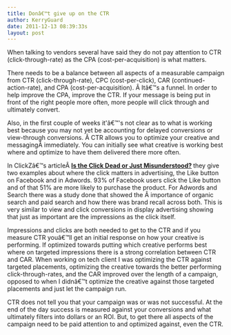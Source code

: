 ```yaml
---
title: Donâ€™t give up on the CTR
author: KerryGuard
date: 2011-12-13 08:39:33s
layout: post
---
```

When talking to vendors several have said they do not pay attention to CTR (click-through-rate) as the CPA (cost-per-acquisition) is what matters.

There needs to be a balance between all aspects of a measurable campaign from CTR (click-through-rate), CPC (cost-per-click), CAR (continued-action-rate), and CPA (cost-per-acquisition). Â Itâ€™s a funnel. In order to help improve the CPA, improve the CTR. If your message is being put in front of the right people more often, more people will click through and ultimately convert.<!--more-->

Also, in the first couple of weeks it'â€™'s not clear as to what is working best because you may not yet be accounting for delayed conversions or view-through conversions. Â CTR allows you to optimize your creative and messagingÂ immediately. You can initially see what creative is working best where and optimize to have them delivered there more often.

In ClickZâ€™s articleÂ <strong><a title="Is the Click Dead or Just Misunderstood?" href="http://www.clickz.com/clickz/column/2116346/click-dead-misunderstood" target="_blank">Is the Click Dead or Just Misunderstood?</a> </strong>they give two examples about where the click matters in advertising, the Like button on Facebook and in Adwords. 93% of Facebook users click the Like button and of that 51% are more likely to purchase the product. For Adwords and Search there was a study done that showed the Â importance of organic search and paid search and how there was brand recall across both. This is very similar to view and click conversions in display advertising showing that just as important are the impressions as the click itself.

Impressions and clicks are both needed to get to the CTR and if you measure CTR youâ€™ll get an initial response on how your creative is performing. If optimized towards putting which creative performs best where on targeted impressions there is a strong correlation between CTR and CAR. When working on tech client I was optimizing the CTR against targeted placements, optimizing the creative towards the better performing click-through-rates, and the CAR improved over the length of a campaign, opposed to when I didnâ€™t optimize the creative against those targeted placements and just let the campaign run.

CTR does not tell you that your campaign was or was not successful. At the end of the day success is measured against your conversions and what ultimately filters into dollars or an ROI. But, to get there all aspects of the campaign need to be paid attention to and optimized against, even the CTR.
